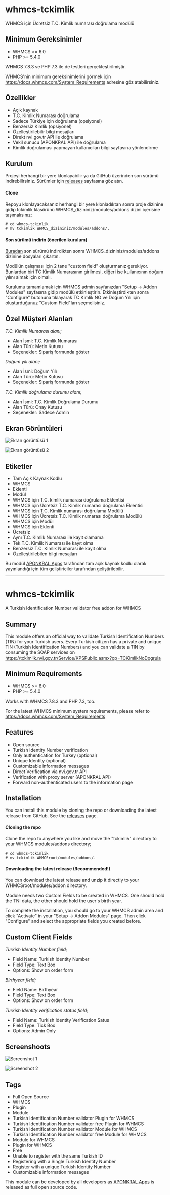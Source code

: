 
# whmcs-tckimlik #
WHMCS için Ücretsiz T.C. Kimlik numarası doğrulama modülü

## Minimum Gereksinimler ##

- WHMCS >= 6.0
- PHP >= 5.4.0

WHMCS 7.8.3 ve PHP 7.3 ile de testleri gerçekleştirilmiştir.

WHMCS'nin minimum gereksinimlerini görmek için https://docs.whmcs.com/System_Requirements adresine göz atabilirsiniz.

## Özellikler ##
- Açık kaynak
- T.C. Kimlik Numarası doğrulama
- Sadece Türkiye için doğrulama (opsiyonel)
- Benzersiz Kimlik (opsiyonel)
- Özelleştirilebilir bilgi mesajları
- Direkt nvi.gov.tr API ile doğrulama
- Vekil sunucu (APONKRAL API) ile doğrulama
- Kimlik doğrulaması yapmayan kullanıcıları bilgi sayfasına yönlendirme

## Kurulum ##
Projeyi herhangi bir yere klonlayabilir ya da GitHub üzerinden son sürümü indirebilirsiniz. Sürümler için [releases](https://github.com/aponkral/whmcs-tckimlik/releases) sayfasına göz atın.

#### Clone ####
Repoyu klonlayacaksanız herhangi bir yere klonladıktan sonra proje dizinine gidip tckimlik klasörünü WHMCS_dizininiz/modules/addons dizini içerisine taşımalısınız;

```
# cd whmcs-tckimlik
# mv tckimlik WHMCS_dizininiz/modules/addons/.
```

#### Son sürümü indirin (önerilen kurulum) ####
[Buradan](https://github.com/aponkral/whmcs-tckimlik/releases) son sürümü indirdikten sonra WHMCS_dizininiz/modules/addons dizinine dosyaları çıkartın.

Modülün çalışması için 2 tane "custom field" oluşturmanız gerekiyor. Bunlardan biri TC Kimlik Numarasının girilmesi, diğeri ise kullanıcının doğum yılını almak için olmalı.

Kurulumu tamamlamak için WHMCS admin sayfanızdan "Setup -> Addon Modules" sayfasına gidip modülü etkinleştirin. Etkinleştirdikten sonra "Configure" butonuna tıklayarak TC Kimlik NO ve Doğum Yılı için oluşturduğunuz "Custom Field"ları seçmelisiniz.

## Özel Müşteri Alanları ##
*T.C. Kimlik Numarası alanı;*
- Alan İsmi: T.C. Kimlik Numarası
- Alan Türü: Metin Kutusu
- Seçenekler: Sipariş formunda göster

*Doğum yılı alanı;*
- Alan İsmi: Doğum Yılı
- Alan Türü: Metin Kutusu
- Seçenekler: Sipariş formunda göster

*T.C. Kimlik doğrulama durumu alanı;*
- Alan İsmi: T.C. Kimlik Doğrulama Durumu
- Alan Türü: Onay Kutusu
- Seçenekler: Sadece Admin

## Ekran Görüntüleri ##
![Ekran görüntüsü 1](https://github.com/aponkral/whmcs-tckimlik/raw/master/screenshoots/whmcs-tckimlik-Screenshot-1.png "Ekran görüntüsü 1")

![Ekran görüntüsü 2](https://github.com/aponkral/whmcs-tckimlik/raw/master/screenshoots/whmcs-tckimlik-Screenshot-2.png "Ekran görüntüsü 2")

## Etiketler ##
- Tam Açık Kaynak Kodlu
- WHMCS
- Eklenti
- Modül
- WHMCS için T.C. kimlik numarası doğrulama Eklentisi
- WHMCS için Ücretsiz T.C. Kimlik numarası doğrulama Eklentisi
- WHMCS için T.C. Kimlik numarası doğrulama Modülü
- WHMCS için Ücretsiz T.C. Kimlik numarası doğrulama Modülü
- WHMCS için Modül
- WHMCS için Eklenti
- Ücretsiz
- Aynı T.C. Kimlik Numarası ile kayıt olamama
- Tek T.C. Kimlik Numarası ile kayıt olma
- Benzersiz T.C. Kimlik Numarası ile kayıt olma
- Özelleştirilebilen bilgi mesajları


Bu modül [APONKRAL Apps](https://aponkral.net/apps/) tarafından tam açık kaynak kodlu olarak yayınlandığı için tüm geliştiriciler tarafından geliştirilebilir.

---

# whmcs-tckimlik #
A Turkish Identification Number validator free addon for WHMCS

## Summary ##
This module offers an official way to validate Turkish Identification Numbers (TIN) for your Turkish users. Every Turkish citizen has a private and unique TIN (Turkish Identification Numbers) and you can validate a TIN by consuming the SOAP services on https://tckimlik.nvi.gov.tr/Service/KPSPublic.asmx?op=TCKimlikNoDogrula

## Minimum Requirements ##
- WHMCS >= 6.0
- PHP >= 5.4.0

Works with WHMCS 7.8.3 and PHP 7.3, too.

For the latest WHMCS minimum system requirements, please refer to
https://docs.whmcs.com/System_Requirements

## Features ##
- Open source
- Turkish Identity Number verification
- Only authentication for Turkey (optional)
- Unique Identity (optional)
- Customizable information messages
- Direct ​​Verification via nvi.gov.tr API
- Verification with proxy server (APONKRAL API)
- Forward non-authenticated users to the information page

## Installation ##
You can install this module by cloning the repo or downloading the latest release from GitHub. See the [releases](https://github.com/aponkral/whmcs-tckimlik/releases) page.

#### Cloning the repo ####
Clone the repo to anywhere you like and move the "tckimlik" directory to your WHMCS modules/addons directory;

```
# cd whmcs-tckimlik
# mv tckimlik WHMCSroot/modules/addons/.
```

#### Downloading the latest release (Recommended!) ####
You can download the latest release and unzip it directly to your WHMCSroot/modules/addon directory.

Module needs two Custom Fields to be created in WHMCS. One should hold the TNI data, the other should hold the user's birth year.

To complete the installation, you should go to your WHMCS admin area and click "Activate" in your "Setup -> Addon Modules" page. Then click "Configure" and select the appropriate fields you created before.

## Custom Client Fields ##
*Turkish Identity Number field;*
- Field Name: Turkish Identity Number
- Field Type: Text Box
- Options: Show on order form

*Birthyear field;*
- Field Name: Birthyear
- Field Type: Text Box
- Options: Show on order form

*Turkish Identity verification status field;*
- Field Name: Turkish Identity Verification Satus
- Field Type: Tick Box
- Options: Admin Only

## Screenshoots ##
![Screenshot 1](https://github.com/aponkral/whmcs-tckimlik/raw/master/screenshoots/whmcs-tckimlik-Screenshot-1.png "Screenshot 1")

![Screenshot 2](https://github.com/aponkral/whmcs-tckimlik/raw/master/screenshoots/whmcs-tckimlik-Screenshot-2.png "Screenshot 2")

## Tags ##
- Full Open Source
- WHMCS
- Plugin
- Module
- Turkish Identification Number validator Plugin for WHMCS
- Turkish Identification Number validator free Plugin for WHMCS
- Turkish Identification Number validator Module for WHMCS
- Turkish Identification Number validator free Module for WHMCS
- Module for WHMCS
- Plugin for WHMCS
- Free
- Unable to register with the same Turkish ID
- Registering with a Single Turkish Identity Number
- Register with a unique Turkish Identity Number
- Customizable information messages


This module can be developed by all developers as [APONKRAL Apps](https://aponkral.net/apps/) is released as full open source code.